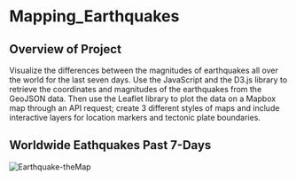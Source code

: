 # Mapping_Earthquakes

## Overview of Project
Visualize the differences between the magnitudes of earthquakes all over the world for the last seven days.
Use the JavaScript and the D3.js library to retrieve the coordinates and magnitudes of the earthquakes from the GeoJSON data. Then use the Leaflet library to plot the data on a Mapbox map through an API request; create 3 different styles of maps and include interactive layers for location markers and tectonic plate boundaries. 

## Worldwide Eathquakes Past 7-Days
![Earthquake-theMap](https://user-images.githubusercontent.com/95272294/160313784-5f24a563-ac70-4af1-9230-e0ca22af208b.jpg)
